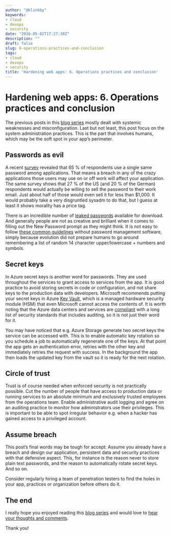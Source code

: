 ```yaml
---
author: "@klinkby"
keywords:
- cloud
- devops
- security
date: "2016-05-02T17:27:30Z"
description: ""
draft: false
slug: 6-operations-practices-and-conclusion
tags:
- cloud
- devops
- security
title: 'Hardening web apps: 6. Operations practices and conclusion'
---
```


# Hardening web apps: 6. Operations practices and conclusion

The previous posts in this [blog series](../1-hardening-web-apps-introduction/) mostly dealt with systemic weaknesses and misconfiguration. Last but not least, this post focus on the system administration practices. This is the part that involves humans, which may be the soft spot in your app’s perimeter. 

## Passwords as evil
A recent [survey](http://fortune.com/2016/03/30/passwords-sell-poor-sailpoint/) revealed that 65 % of respondents use a single same password among applications. That means a breach in any of the crazy applications those users may use on or off work will affect your application. The same survey shows that 27 % of the US (and 20 % of the German) respondents would actually be willing to sell the password to their work email. Just about half of those would even sell it for less than $1,000.  It would probably take a very disgruntled sysadm to do that, but I guess at least it shows morality has a price tag.

There is an incredible number of [leaked passwords](https://wiki.skullsecurity.org/Passwords) available for download. And generally people are not as creative and brilliant when it comes to filling out the New Password prompt as they might think. It is not easy to follow [these common guidelines](https://en.wikipedia.org/wiki/Password_strength#Common_guidelines) without password management software, simply because evolution did not prepare humans to go around remembering a list of random 14 character upper/lowercase + numbers and symbols. 

## Secret keys
In Azure secret keys is another word for passwords. They are used throughout the services to grant access to services from the app. It is good practice to avoid storing secrets in code or configuration, and not share keys to the production data with developers. Microsoft recommends putting your secret keys in Azure [Key Vault](https://azure.microsoft.com/en-us/services/key-vault/), which is a managed hardware security module (HSM) that even Microsoft cannot access the contents of. It is worth noting that the Azure data centers and services are [compliant](https://www.microsoft.com/en-us/TrustCenter/CloudServices/Azure) with a long list of security standards that includes auditing, so it is not just their word for it. 

You may have noticed that e.g. Azure Storage generate two secret keys the service can be accessed with. This is to enable automatic key rotation so you schedule a job to automatically regenerate one of the keys. At that point the app gets an authentication error, retries with the other key and immediately retries the request with success. In the background the app then loads the updated key from the vault so it is ready for the next rotation. 

## Circle of trust
Trust is of course needed when enforced security is not practically possible. Cut the number of people that have access to production data or running services to an absolute minimum and exclusively trusted employees from the operations team.
Enable administrative audit logging and agree on an auditing practice to monitor how administrators use their privileges. This is important to be able to spot irregular behavior e.g. when a hacker has gained access to a privileged account.

## Assume breach
This post’s final words may be tough for accept: Assume you already have a breach and design our application, persistent data and security practices with that defensive aspect. 
This, for instance is the reason never to store plain text passwords, and the reason to automatically rotate secret keys. And so on.

Consider regularly hiring a team of penetration testers to find the holes in your app, practices or organization before others do it.

## The end

I really hope you enjoyed reading this [blog series](../1-hardening-web-apps-introduction/) and would love to [hear your thoughts and comments](https://twitter.com/klinkby).
 
Thank you!

